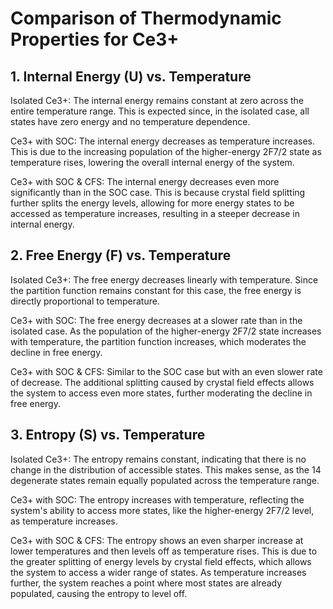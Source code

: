 # Comparison of Thermodynamic Properties for Ce3+ 

## 1. Internal Energy (U) vs. Temperature

Isolated Ce3+:
The internal energy remains constant at zero across the entire temperature range. This is expected since, in the isolated case, all states have zero energy and no temperature dependence.

Ce3+ with SOC:
The internal energy decreases as temperature increases. This is due to the increasing population of the higher-energy 2F7/2 state as temperature rises, lowering the overall internal energy of the system.

Ce3+ with SOC & CFS:
The internal energy decreases even more significantly than in the SOC case. This is because crystal field splitting further splits the energy levels, allowing for more energy states to be accessed as temperature increases, resulting in a steeper decrease in internal energy.


## 2. Free Energy (F) vs. Temperature

Isolated Ce3+:
The free energy decreases linearly with temperature. Since the partition function remains constant for this case, the free energy is directly proportional to temperature.

Ce3+ with SOC:
The free energy decreases at a slower rate than in the isolated case. As the population of the higher-energy 2F7/2 state increases with temperature, the partition function increases, which moderates the decline in free energy.

Ce3+ with SOC & CFS:
Similar to the SOC case but with an even slower rate of decrease. The additional splitting caused by crystal field effects allows the system to access even more states, further moderating the decline in free energy.


## 3. Entropy (S) vs. Temperature
Isolated Ce3+:
The entropy remains constant, indicating that there is no change in the distribution of accessible states. This makes sense, as the 14 degenerate states remain equally populated across the temperature range.

Ce3+ with SOC:
The entropy increases with temperature, reflecting the system's ability to access more states, like the higher-energy 2F7/2 level, as temperature increases.

Ce3+ with SOC & CFS:
The entropy shows an even sharper increase at lower temperatures and then levels off as temperature rises. This is due to the greater splitting of energy levels by crystal field effects, which allows the system to access a wider range of states. As temperature increases further, the system reaches a point where most states are already populated, causing the entropy to level off.
